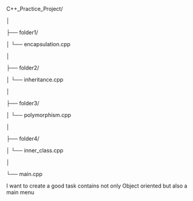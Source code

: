 C++_Practice_Project/

│

├── folder1/

│   └── encapsulation.cpp

│

├── folder2/

│   └── inheritance.cpp

│

├── folder3/

│   └── polymorphism.cpp

│

├── folder4/

│   └── inner_class.cpp

│

└── main.cpp

I want to create a good task contains not only Object oriented but also a main menu 